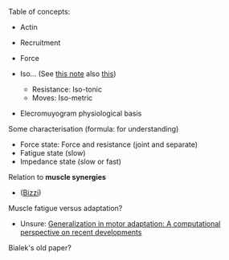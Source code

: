 Table of concepts:
* Actin
* Recruitment
* Force
* Iso... (See [this note](https://github.com/sohale/point-process-notes/blob/main/emg-project/a-presentation.md) also [this](https://github.com/sohale/point-process-notes/blob/main/emg-project/a-presentation.md))

   * Resistance: Iso-tonic
   * Moves: Iso-metric
* Elecromuyogram physiological basis

Some characterisation (formula: for understanding)

* Force state: Force and resistance (joint and separate)
* Fatigue state (slow)
* Impedance state (slow or fast)

Relation to **muscle synergies**
* ([Bizzi](https://www.nature.com/articles/nature03014))

Muscle fatigue versus adaptation?
* Unsure: [Generalization in motor adaptation: A computational perspective on recent developments](https://onlinelibrary.wiley.com/doi/full/10.1111/j.1468-5884.2010.00430.x)

Bialek's old paper?
